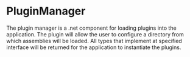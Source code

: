 # PluginManager
The plugin manager is a .net component for loading plugins into the application. The plugin will allow the user to configure a directory from which assemblies will be loaded. All types that implement at specified interface will be returned for the application to instantiate the plugins.
